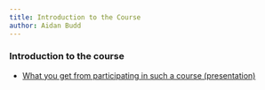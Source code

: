 ```yaml
---
title: Introduction to the Course
author: Aidan Budd
---
```



### Introduction to the course

- [What you get from participating in such a course (presentation)](./presentations/whatWeGetFromACourseAidanBudd.pdf)
